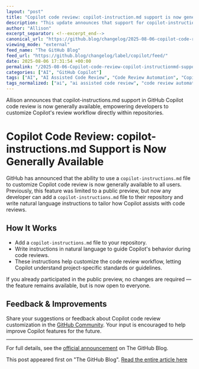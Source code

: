 ```yaml
---
layout: "post"
title: "Copilot code review: copilot-instruction.md support is now generally available"
description: "This update announces that support for copilot-instructions.md file customization in GitHub Copilot code review is now generally available to all users, enabling developers to tailor Copilot’s code review workflow using natural language instructions within their repositories. The feature previously in public preview is now open for everyone, allowing greater flexibility and control over automated code review processes."
author: "Allison"
excerpt_separator: <!--excerpt_end-->
canonical_url: "https://github.blog/changelog/2025-08-06-copilot-code-review-copilot-instruction-md-support-is-now-generally-available"
viewing_mode: "external"
feed_name: "The GitHub Blog"
feed_url: "https://github.blog/changelog/label/copilot/feed/"
date: 2025-08-06 17:31:54 +00:00
permalink: "/2025-08-06-Copilot-code-review-copilot-instructionmd-support-is-now-generally-available.html"
categories: ["AI", "GitHub Copilot"]
tags: ["AI", "AI Assisted Code Review", "Code Review Automation", "Copilot Code Review", "Copilot Instructions.md", "Developer Tools", "General Availability", "GitHub", "GitHub Copilot", "Natural Language Instructions", "News", "Workflow Customization"]
tags_normalized: ["ai", "ai assisted code review", "code review automation", "copilot code review", "copilot instructionsdotmd", "developer tools", "general availability", "github", "github copilot", "natural language instructions", "news", "workflow customization"]
---
```


Allison announces that copilot-instructions.md support in GitHub Copilot code review is now generally available, empowering developers to customize Copilot's review workflow directly within repositories.<!--excerpt_end-->

# Copilot Code Review: copilot-instructions.md Support is Now Generally Available

GitHub has announced that the ability to use a `copilot-instructions.md` file to customize Copilot code review is now generally available to all users. Previously, this feature was limited to a public preview, but now any developer can add a `copilot-instructions.md` file to their repository and write natural language instructions to tailor how Copilot assists with code reviews.

## How It Works

- Add a `copilot-instructions.md` file to your repository.
- Write instructions in natural language to guide Copilot's behavior during code reviews.
- These instructions help customize the code review workflow, letting Copilot understand project-specific standards or guidelines.

If you already participated in the public preview, no changes are required — the feature remains available, but is now open to everyone.

## Feedback & Improvements

Share your suggestions or feedback about Copilot code review customization in the [GitHub Community](https://github.com/github/feedback/discussions/categories/copilot-code-review). Your input is encouraged to help improve Copilot features for the future.

---

For full details, see the [official announcement](https://github.blog/changelog/2025-08-06-copilot-code-review-copilot-instruction-md-support-is-now-generally-available) on The GitHub Blog.

This post appeared first on "The GitHub Blog". [Read the entire article here](https://github.blog/changelog/2025-08-06-copilot-code-review-copilot-instruction-md-support-is-now-generally-available)
